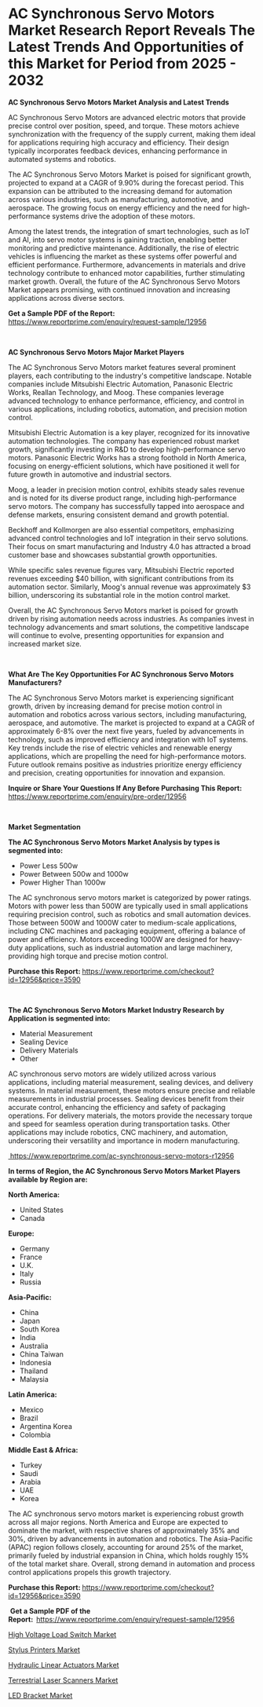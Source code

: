 <p><h1>AC Synchronous Servo Motors Market Research Report Reveals The Latest Trends And Opportunities of this Market for Period from 2025 - 2032</h1></p><p><strong>AC Synchronous Servo Motors Market Analysis and Latest Trends</strong></p>
<p><p>AC Synchronous Servo Motors are advanced electric motors that provide precise control over position, speed, and torque. These motors achieve synchronization with the frequency of the supply current, making them ideal for applications requiring high accuracy and efficiency. Their design typically incorporates feedback devices, enhancing performance in automated systems and robotics.</p><p>The AC Synchronous Servo Motors Market is poised for significant growth, projected to expand at a CAGR of 9.90% during the forecast period. This expansion can be attributed to the increasing demand for automation across various industries, such as manufacturing, automotive, and aerospace. The growing focus on energy efficiency and the need for high-performance systems drive the adoption of these motors.</p><p>Among the latest trends, the integration of smart technologies, such as IoT and AI, into servo motor systems is gaining traction, enabling better monitoring and predictive maintenance. Additionally, the rise of electric vehicles is influencing the market as these systems offer powerful and efficient performance. Furthermore, advancements in materials and drive technology contribute to enhanced motor capabilities, further stimulating market growth. Overall, the future of the AC Synchronous Servo Motors Market appears promising, with continued innovation and increasing applications across diverse sectors.</p></p>
<p><strong>Get a Sample PDF of the Report:&nbsp;</strong> <a href="https://www.reportprime.com/enquiry/request-sample/12956?utm_campaign=1944&utm_medium=2&utm_source=Github&utm_content=ia&utm_term=19032025&utm_id=ac-synchronous-servo-motors">https://www.reportprime.com/enquiry/request-sample/12956</a></p>
<p>&nbsp;</p>
<p><strong>AC Synchronous Servo Motors Major Market Players</strong></p>
<p><p>The AC Synchronous Servo Motors market features several prominent players, each contributing to the industry's competitive landscape. Notable companies include Mitsubishi Electric Automation, Panasonic Electric Works, Reallan Technology, and Moog. These companies leverage advanced technology to enhance performance, efficiency, and control in various applications, including robotics, automation, and precision motion control.</p><p>Mitsubishi Electric Automation is a key player, recognized for its innovative automation technologies. The company has experienced robust market growth, significantly investing in R&D to develop high-performance servo motors. Panasonic Electric Works has a strong foothold in North America, focusing on energy-efficient solutions, which have positioned it well for future growth in automotive and industrial sectors.</p><p>Moog, a leader in precision motion control, exhibits steady sales revenue and is noted for its diverse product range, including high-performance servo motors. The company has successfully tapped into aerospace and defense markets, ensuring consistent demand and growth potential.</p><p>Beckhoff and Kollmorgen are also essential competitors, emphasizing advanced control technologies and IoT integration in their servo solutions. Their focus on smart manufacturing and Industry 4.0 has attracted a broad customer base and showcases substantial growth opportunities.</p><p>While specific sales revenue figures vary, Mitsubishi Electric reported revenues exceeding $40 billion, with significant contributions from its automation sector. Similarly, Moog's annual revenue was approximately $3 billion, underscoring its substantial role in the motion control market.</p><p>Overall, the AC Synchronous Servo Motors market is poised for growth driven by rising automation needs across industries. As companies invest in technology advancements and smart solutions, the competitive landscape will continue to evolve, presenting opportunities for expansion and increased market size.</p></p>
<p>&nbsp;</p>
<p><strong>What Are The Key Opportunities For AC Synchronous Servo Motors Manufacturers?</strong></p>
<p><p>The AC Synchronous Servo Motors market is experiencing significant growth, driven by increasing demand for precise motion control in automation and robotics across various sectors, including manufacturing, aerospace, and automotive. The market is projected to expand at a CAGR of approximately 6-8% over the next five years, fueled by advancements in technology, such as improved efficiency and integration with IoT systems. Key trends include the rise of electric vehicles and renewable energy applications, which are propelling the need for high-performance motors. Future outlook remains positive as industries prioritize energy efficiency and precision, creating opportunities for innovation and expansion.</p></p>
<p><strong>Inquire or Share Your Questions If Any Before Purchasing This Report:</strong> <a href="https://www.reportprime.com/enquiry/pre-order/12956?utm_campaign=1944&utm_medium=2&utm_source=Github&utm_content=ia&utm_term=19032025&utm_id=ac-synchronous-servo-motors">https://www.reportprime.com/enquiry/pre-order/12956</a></p>
<p>&nbsp;</p>
<p><strong>Market Segmentation</strong></p>
<p><strong>The AC Synchronous Servo Motors Market Analysis by types is segmented into:</strong></p>
<p><ul><li>Power Less 500w</li><li>Power Between 500w and 1000w</li><li>Power Higher Than 1000w</li></ul></p>
<p><p>The AC synchronous servo motors market is categorized by power ratings. Motors with power less than 500W are typically used in small applications requiring precision control, such as robotics and small automation devices. Those between 500W and 1000W cater to medium-scale applications, including CNC machines and packaging equipment, offering a balance of power and efficiency. Motors exceeding 1000W are designed for heavy-duty applications, such as industrial automation and large machinery, providing high torque and precise motion control.</p></p>
<p><strong>Purchase this Report:&nbsp;</strong><a href="https://www.reportprime.com/checkout?id=12956&price=3590&utm_campaign=1944&utm_medium=2&utm_source=Github&utm_content=ia&utm_term=19032025&utm_id=ac-synchronous-servo-motors">https://www.reportprime.com/checkout?id=12956&price=3590</a></p>
<p>&nbsp;</p>
<p><strong>The AC Synchronous Servo Motors Market Industry Research by Application is segmented into:</strong></p>
<p><ul><li>Material Measurement</li><li>Sealing Device</li><li>Delivery Materials</li><li>Other</li></ul></p>
<p><p>AC synchronous servo motors are widely utilized across various applications, including material measurement, sealing devices, and delivery systems. In material measurement, these motors ensure precise and reliable measurements in industrial processes. Sealing devices benefit from their accurate control, enhancing the efficiency and safety of packaging operations. For delivery materials, the motors provide the necessary torque and speed for seamless operation during transportation tasks. Other applications may include robotics, CNC machinery, and automation, underscoring their versatility and importance in modern manufacturing.</p></p>
<p><a href="https://www.reportprime.com/ac-synchronous-servo-motors-r12956?utm_campaign=1944&utm_medium=2&utm_source=Github&utm_content=ia&utm_term=19032025&utm_id=ac-synchronous-servo-motors">&nbsp;https://www.reportprime.com/ac-synchronous-servo-motors-r12956</a></p>
<p><strong>In terms of Region, the AC Synchronous Servo Motors Market Players available by Region are:</strong></p>
<p>
    <p> <strong> North America: </strong>
        <ul>
            <li>United States</li>
            <li>Canada</li>
        </ul>
        </p> 
    <p> <strong> Europe: </strong>
        <ul>
            <li>Germany</li>
            <li>France</li>
            <li>U.K.</li>
            <li>Italy</li>
            <li>Russia</li>
        </ul>
        </p> 
    <p> <strong> Asia-Pacific: </strong>
        <ul>
            <li>China</li>
            <li>Japan</li>
            <li>South Korea</li>
            <li>India</li>
            <li>Australia</li>
            <li>China Taiwan</li>
            <li>Indonesia</li>
            <li>Thailand</li>
            <li>Malaysia</li>
        </ul>
        </p> 
    <p> <strong> Latin America: </strong>
        <ul>
            <li>Mexico</li>
            <li>Brazil</li>
            <li>Argentina Korea</li>
            <li>Colombia</li>
        </ul>
        </p> 
    <p> <strong> Middle East & Africa: </strong>
        <ul>
            <li>Turkey</li>
            <li>Saudi</li>
            <li>Arabia</li>
            <li>UAE</li>
            <li>Korea</li>
        </ul>
    </p>
    </p>
<p><p>The AC synchronous servo motors market is experiencing robust growth across all major regions. North America and Europe are expected to dominate the market, with respective shares of approximately 35% and 30%, driven by advancements in automation and robotics. The Asia-Pacific (APAC) region follows closely, accounting for around 25% of the market, primarily fueled by industrial expansion in China, which holds roughly 15% of the total market share. Overall, strong demand in automation and process control applications propels this growth trajectory.</p></p>
<p><strong>Purchase this Report: </strong><a href="https://www.reportprime.com/checkout?id=12956&price=3590&utm_campaign=1944&utm_medium=2&utm_source=Github&utm_content=ia&utm_term=19032025&utm_id=ac-synchronous-servo-motors">https://www.reportprime.com/checkout?id=12956&price=3590</a></p>
<p>&nbsp;<strong>Get a Sample PDF of the Report:&nbsp;&nbsp;</strong><a href="https://www.reportprime.com/enquiry/request-sample/12956?utm_campaign=1944&utm_medium=2&utm_source=Github&utm_content=ia&utm_term=19032025&utm_id=ac-synchronous-servo-motors">https://www.reportprime.com/enquiry/request-sample/12956</a></p>
<p><strong></strong></p>
<p><p><a href="https://github.com/pelegeazlie5/Market-Research-Report-List-1/blob/main/high-voltage-load-switch-market.md?utm_campaign=1944&utm_medium=2&utm_source=Github&utm_content=ia&utm_term=19032025&utm_id=ac-synchronous-servo-motors">High Voltage Load Switch Market</a></p><p><a href="https://github.com/ziringebrur1/Market-Research-Report-List-1/blob/main/stylus-printers-market.md?utm_campaign=1944&utm_medium=2&utm_source=Github&utm_content=ia&utm_term=19032025&utm_id=ac-synchronous-servo-motors">Stylus Printers Market</a></p><p><a href="https://github.com/paulierasho/Market-Research-Report-List-1/blob/main/hydraulic-linear-actuators-market.md?utm_campaign=1944&utm_medium=2&utm_source=Github&utm_content=ia&utm_term=19032025&utm_id=ac-synchronous-servo-motors">Hydraulic Linear Actuators Market</a></p><p><a href="https://github.com/perbetpereir/Market-Research-Report-List-1/blob/main/terrestrial-laser-scanners-market.md?utm_campaign=1944&utm_medium=2&utm_source=Github&utm_content=ia&utm_term=19032025&utm_id=ac-synchronous-servo-motors">Terrestrial Laser Scanners Market</a></p><p><a href="https://github.com/poskaturovtl/Market-Research-Report-List-1/blob/main/led-bracket-market.md?utm_campaign=1944&utm_medium=2&utm_source=Github&utm_content=ia&utm_term=19032025&utm_id=ac-synchronous-servo-motors">LED Bracket Market</a></p></p>